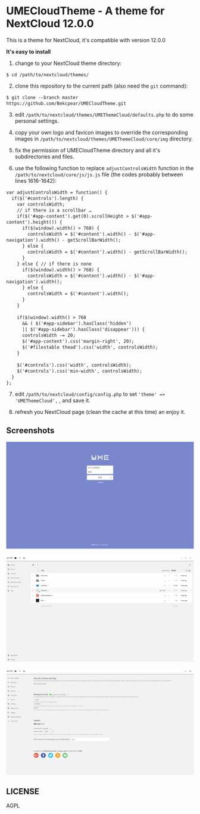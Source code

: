 # UMECloudTheme - A theme for NextCloud 12.0.0

This is a theme for NextCloud, it's compatible with version 12.0.0

**It's easy to install**

1. change to your NextCloud theme directory:

```
$ cd /path/to/nextcloud/themes/
```

2. clone this repository to the current path (also need the `git` command):

```
$ git clone --branch master https://github.com/Bekcpear/UMECloudTheme.git
```

3. edit `/path/to/nextcloud/themes/UMEThemeCloud/defaults.php` to do some personal settings.

4. copy your own logo and favicon images to override the corresponding images in `/path/to/nextcloud/themes/UMEThemeCloud/core/img` directory.

5. fix the permission of UMECloudTheme directory and all it's subdirectories and files.

6. use the following function to replace `adjustControlsWidth` function in the `/path/to/nextcloud/core/js/js.js` file (the codes probably between lines 1616-1642):

```
var adjustControlsWidth = function() {
  if($('#controls').length) {
    var controlsWidth;
    // if there is a scrollbar …
    if($('#app-content').get(0).scrollHeight > $('#app-content').height()) {
      if($(window).width() > 768) {
        controlsWidth = $('#content').width() - $('#app-navigation').width() - getScrollBarWidth();
      } else {
        controlsWidth = $('#content').width() - getScrollBarWidth();
      }
    } else { // if there is none
      if($(window).width() > 768) {
        controlsWidth = $('#content').width() - $('#app-navigation').width();
      } else {
        controlsWidth = $('#content').width();
      }
    }

    if($(window).width() > 768
      && ( $('#app-sidebar').hasClass('hidden')
      || $('#app-sidebar').hasClass('disappear'))) {
      controlsWidth -= 20;
      $('#app-content').css('margin-right', 20); 
      $('#filestable thead').css('width', controlsWidth);
    }

    $('#controls').css('width', controlsWidth);
    $('#controls').css('min-width', controlsWidth);
  }    
};
```

7. edit `/path/to/nextcloud/config/config.php` to set `'theme' => 'UMEThemeCloud',` , and save it.

8. refresh you NextCloud page (clean the cache at this time) an enjoy it.

## Screenshots

![](screenshots/login.png)

![](screenshots/apps-files.png)

![](screenshots/settings-admin.png)

## LICENSE

AGPL
